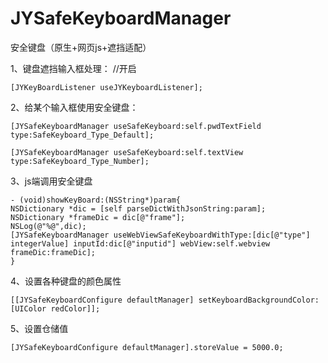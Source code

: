 # JYSafeKeyboardManager
安全键盘（原生+网页js+遮挡适配）

1、键盘遮挡输入框处理：
//开启

    [JYKeyBoardListener useJYKeyboardListener];

2、给某个输入框使用安全键盘：
    
    [JYSafeKeyboardManager useSafeKeyboard:self.pwdTextField type:SafeKeyboard_Type_Default];
    
    [JYSafeKeyboardManager useSafeKeyboard:self.textView type:SafeKeyboard_Type_Number];
    
3、js端调用安全键盘

    - (void)showKeyBoard:(NSString*)param{
    NSDictionary *dic = [self parseDictWithJsonString:param];
    NSDictionary *frameDic = dic[@"frame"];
    NSLog(@"%@",dic);
    [JYSafeKeyboardManager useWebViewSafeKeyboardWithType:[dic[@"type"] integerValue] inputId:dic[@"inputid"] webView:self.webview frameDic:frameDic];
    }
4、设置各种键盘的颜色属性
    
    [[JYSafeKeyboardConfigure defaultManager] setKeyboardBackgroundColor:[UIColor redColor]];

5、设置仓储值
    
    [JYSafeKeyboardConfigure defaultManager].storeValue = 5000.0;

